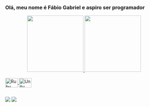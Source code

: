 ### Olá, meu nome é Fábio Gabriel e aspiro ser programador

<link rel="stylesheet" href="https://cdn.jsdelivr.net/gh/devicons/devicon@v2.15.1/devicon.min.css">          
<div align="center">
  <a href="https://github.com/fabio-gabriel">
  <img height="180em" src="https://github-readme-stats.vercel.app/api?username=fabio-gabriel&show_icons=true&theme=cobalt&include_all_commits=true&count_private=true"/>
  <img height="180em" src="https://github-readme-stats.vercel.app/api/top-langs/?username=fabio-gabriel&layout=compact&langs_count=7&theme=cobalt"/>
</div>
<div style="display: inline_block"><br>
  <img align="center" alt="Ruby on rails" height="30" width="40" src="https://cdn.jsdelivr.net/gh/devicons/devicon/icons/rails/rails-plain-wordmark.svg" />
  <img align="center" alt="Unity" height="30" width="40" color="white" src="https://cdn.jsdelivr.net/gh/devicons/devicon/icons/unity/unity-original.svg" /> 
</div>
  
  ##
 
<div> 
  <a href="https://br.linkedin.com/in/f%C3%A1bio-gabriel-esteves-ivo-gomes-544476211" target="_blank"><img src="https://img.shields.io/badge/-LinkedIn-%230077B5?style=for-the-badge&logo=linkedin&logoColor=white" target="_blank"></a> 
  <a href = "mailto:fabiogabrieleig@gmail.com"><img src="https://img.shields.io/badge/-Gmail-%23333?style=for-the-badge&logo=gmail&logoColor=white" target="_blank"></a>
